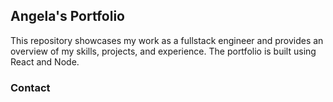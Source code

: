 ## Angela's Portfolio

This repository showcases my work as a fullstack engineer and provides an overview of my skills, projects, and experience. The portfolio is built using React and Node.

### Contact
